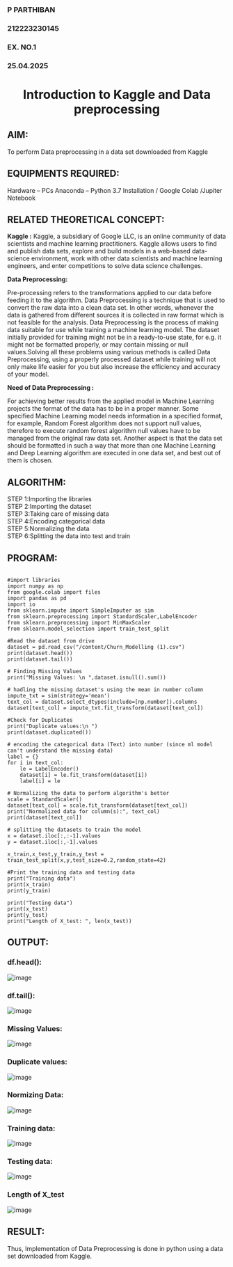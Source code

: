 <H3>P PARTHIBAN</H3>
<H3>212223230145</H3>
<H3>EX. NO.1</H3>
<H3>25.04.2025</H3>
<H1 ALIGN =CENTER> Introduction to Kaggle and Data preprocessing</H1>

## AIM:

To perform Data preprocessing in a data set downloaded from Kaggle

## EQUIPMENTS REQUIRED:
Hardware – PCs
Anaconda – Python 3.7 Installation / Google Colab /Jupiter Notebook

## RELATED THEORETICAL CONCEPT:

**Kaggle :**
Kaggle, a subsidiary of Google LLC, is an online community of data scientists and machine learning practitioners. Kaggle allows users to find and publish data sets, explore and build models in a web-based data-science environment, work with other data scientists and machine learning engineers, and enter competitions to solve data science challenges.

**Data Preprocessing:**

Pre-processing refers to the transformations applied to our data before feeding it to the algorithm. Data Preprocessing is a technique that is used to convert the raw data into a clean data set. In other words, whenever the data is gathered from different sources it is collected in raw format which is not feasible for the analysis.
Data Preprocessing is the process of making data suitable for use while training a machine learning model. The dataset initially provided for training might not be in a ready-to-use state, for e.g. it might not be formatted properly, or may contain missing or null values.Solving all these problems using various methods is called Data Preprocessing, using a properly processed dataset while training will not only make life easier for you but also increase the efficiency and accuracy of your model.

**Need of Data Preprocessing :**

For achieving better results from the applied model in Machine Learning projects the format of the data has to be in a proper manner. Some specified Machine Learning model needs information in a specified format, for example, Random Forest algorithm does not support null values, therefore to execute random forest algorithm null values have to be managed from the original raw data set.
Another aspect is that the data set should be formatted in such a way that more than one Machine Learning and Deep Learning algorithm are executed in one data set, and best out of them is chosen.


## ALGORITHM:
STEP 1:Importing the libraries<BR>
STEP 2:Importing the dataset<BR>
STEP 3:Taking care of missing data<BR>
STEP 4:Encoding categorical data<BR>
STEP 5:Normalizing the data<BR>
STEP 6:Splitting the data into test and train<BR>

##  PROGRAM:

```

#import libraries
import numpy as np
from google.colab import files
import pandas as pd
import io
from sklearn.impute import SimpleImputer as sim  
from sklearn.preprocessing import StandardScaler,LabelEncoder
from sklearn.preprocessing import MinMaxScaler
from sklearn.model_selection import train_test_split

#Read the dataset from drive
dataset = pd.read_csv("/content/Churn_Modelling (1).csv")
print(dataset.head())
print(dataset.tail())

# Finding Missing Values
print("Missing Values: \n ",dataset.isnull().sum())

# hadling the missing dataset's using the mean in number column
impute_txt = sim(strategy='mean')
text_col = dataset.select_dtypes(include=[np.number]).columns
dataset[text_col] = impute_txt.fit_transform(dataset[text_col])

#Check for Duplicates
print("Duplicate values:\n ")
print(dataset.duplicated())

# encoding the categorical data (Text) into number (since ml model can't understand the missing data)
label = {}
for i in text_col:
    le = LabelEncoder()
    dataset[i] = le.fit_transform(dataset[i])
    label[i] = le

# Normalizing the data to perform algorithm's better
scale = StandardScaler()
dataset[text_col] = scale.fit_transform(dataset[text_col])
print("Normalized data for column(s):", text_col)
print(dataset[text_col])

# splitting the datasets to train the model     
x = dataset.iloc[:,:-1].values 
y = dataset.iloc[:,-1].values

x_train,x_test,y_train,y_test = train_test_split(x,y,test_size=0.2,random_state=42)

#Print the training data and testing data
print("Training data")
print(x_train)
print(y_train)

print("Testing data")
print(x_test)
print(y_test)
print("Length of X_test: ", len(x_test))

```

## OUTPUT:

### df.head(): 
![image](https://github.com/user-attachments/assets/84293347-5a8b-4ab4-9645-5e89ddbc06a2)

### df.tail():
![image](https://github.com/user-attachments/assets/a915296f-541a-430b-8629-0343a6e483fd)

### Missing Values:
![image](https://github.com/user-attachments/assets/9dc1c689-33e6-4070-bf3a-9d11c2777f20)

### Duplicate values:
![image](https://github.com/user-attachments/assets/bb4d54bb-c2ca-4f2d-8e83-522463ec1b4a)

### Normizing Data:
![image](https://github.com/user-attachments/assets/5a0a8767-e8a5-4939-8179-26c933a97372)

### Training data:
![image](https://github.com/user-attachments/assets/9cea9888-6341-46a9-837c-0c3338040cd6)

### Testing data:
![image](https://github.com/user-attachments/assets/7c46e792-6924-42f8-ab01-e330f741a3ec)

### Length of X_test
![image](https://github.com/user-attachments/assets/b7310797-d7f8-482f-9ddc-f460185025c1)

## RESULT:
Thus, Implementation of Data Preprocessing is done in python  using a data set downloaded from Kaggle.


